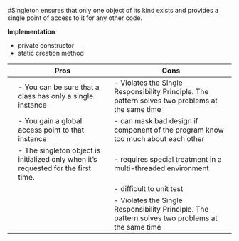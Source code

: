 #Singleton
ensures that only one object of its kind exists and provides a single point of access to it for any other code.

__Implementation__
- private constructor
- static creation method

|     | Pros                                                                               | Cons                                                                                             |
|-----|------------------------------------------------------------------------------------|--------------------------------------------------------------------------------------------------|
|     | - You can be sure that a class has only a single instance                          | - Violates the Single Responsibility Principle. The pattern solves two problems at the same time |
|     | - You gain a global access point to that instance                                  | - can mask bad design if component of the program know too much about each other                 |
|     | - The singleton object is initialized only when it’s requested for the first time. | - requires special treatment in a multi-threaded environment                                     |
|     |                                                                                    | - difficult to unit test                                                                         |
|     |                                                                                    | - Violates the Single Responsibility Principle. The pattern solves two problems at the same time |
